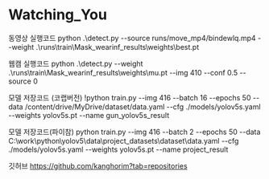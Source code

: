 # Watching_You

동영상 실행코드
python .\detect.py --source runs/move_mp4/bindewlq.mp4 --weight .\runs\train\Mask_wearinf_results\weights\best.pt

웹캠 실행코드
python .\detect.py --weight .\runs\train\Mask_wearinf_results\weights\mu.pt --img 410 --conf 0.5 --source 0 

모델 저장코드 (코랩버전)
!python train.py --img 416 --batch 16 --epochs 50 --data /content/drive/MyDrive/dataset/data.yaml --cfg ./models/yolov5s.yaml --weights yolov5s.pt --name gun_yolov5s_result

모델 저장코드(파이참)
python train.py --img 416 --batch 2 --epochs 50 --data C:\work\python\yolov5\data\project_datasets\dataset\data.yaml --cfg ./models/yolov5s.yaml --weights yolov5s.pt --name project_result


깃허브
https://github.com/kanghorim?tab=repositories
